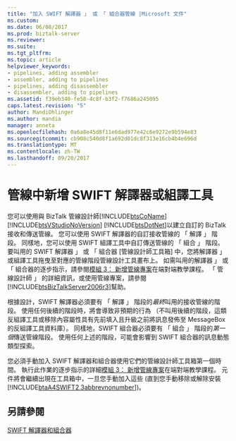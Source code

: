 ```yaml
---
title: "加入 SWIFT 解譯器 」 或 「 組合器管線 |Microsoft 文件"
ms.custom: 
ms.date: 06/08/2017
ms.prod: biztalk-server
ms.reviewer: 
ms.suite: 
ms.tgt_pltfrm: 
ms.topic: article
helpviewer_keywords:
- pipelines, adding assembler
- assembler, adding to pipelines
- pipelines, adding disassembler
- disassembler, adding to pipelines
ms.assetid: f39eb340-fe58-4c8f-b3f2-f7686a245095
caps.latest.revision: "5"
author: MandiOhlinger
ms.author: mandia
manager: anneta
ms.openlocfilehash: 0a6a8e45d8f11e6dad977e42c6e9272e9b594e83
ms.sourcegitcommit: cb908c540d8f1a692d01dc8f313e16cb4b4e696d
ms.translationtype: MT
ms.contentlocale: zh-TW
ms.lasthandoff: 09/20/2017
---
```

# <a name="adding-the-swift-disassembler-or-assembler-to-a-pipeline"></a>管線中新增 SWIFT 解譯器或組譯工具
您可以使用與 BizTalk 管線設計師[!INCLUDE[btsCoName](../../includes/btsconame-md.md)] [!INCLUDE[btsVStudioNoVersion](../../includes/btsvstudionoversion-md.md)] [!INCLUDE[btsDotNet](../../includes/btsdotnet-md.md)]以建立自訂的 BizTalk 接收和傳送管線。 您可以使用 SWIFT 解譯器的自訂接收管線的 「 解譯 」 階段。 同樣地，您可以使用 SWIFT 組譯工具中自訂傳送管線的 「 組合 」 階段。 要叫用的 SWIFT 解譯器 」 或 「 組合器 [管線設計師工具箱] 中，您將解譯器 」 或組譯工具拖曳至對應的管線階段管線設計工具畫布上。 如需叫用的解譯器 」 或 「 組合器的逐步指示，請參閱[模組 3： 新增管線專案](../../adapters-and-accelerators/accelerator-swift/module-3-adding-a-pipeline-project.md)在端對端教學課程。 「 管線設計師 」 的詳細資訊，或使用管線專案，請參閱[!INCLUDE[btsBizTalkServer2006r3](../../includes/btsbiztalkserver2006r3-md.md)]幫助。  
  
 根據設計，SWIFT 解譯器必須要有 「 解譯 」 階段的*最終*叫用的接收管線的階段。 使用任何後續的階段時，將會導致非預期的行為 （不叫用後續的階段，這類反組譯工具或移除內容屬性具有先前填入且升級之前將訊息發佈至 MessageBox 的反組譯工具資料庫）。 同樣地，SWIFT 組合器必須要有 「 組合 」 階段的*第一個*傳送管線階段。 使用任何上述的階段，可能會影響到 SWIFT 組合器的訊息動態類型探索。  
  
 您必須手動加入 SWIFT 解譯器和組合器使用它們的管線設計師工具箱第一個時間。 執行此作業的逐步指示的詳細[模組 3： 新增管線專案](../../adapters-and-accelerators/accelerator-swift/module-3-adding-a-pipeline-project.md)在端對端教學課程。 元件將會繼續出現在工具箱中，一旦您手動加入這些 (直到您手動移除或解除安裝[!INCLUDE[btaA4SWIFT2.3abbrevnonumber](../../includes/btaa4swift2-3abbrevnonumber-md.md)])。  
  
## <a name="see-also"></a>另請參閱  
 [SWIFT 解譯器和組合器](../../adapters-and-accelerators/accelerator-swift/working-with-the-swift-disassembler-and-assembler.md)